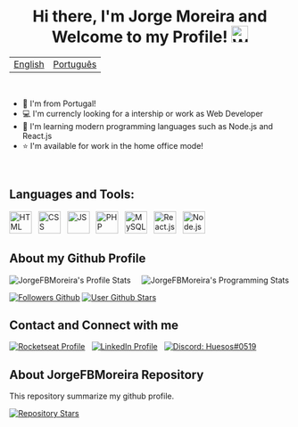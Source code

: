 <h1 align="center">
  Hi there, I'm Jorge Moreira and Welcome to my Profile! <img src="https://raw.githubusercontent.com/iampavangandhi/iampavangandhi/master/gifs/Hi.gif" width="30px" alt="Wave Hand">
</h1>

<table align="center">
  <tr><td><a href="README.md">English</a></td><td><a href="README-pt.md">Português</a></td></tr>
</table>
<br>

* 🚀 I'm from Portugal!
* 💻 I'm currencly looking for a intership or work as Web Developer
* 📕 I'm learning modern programming languages such as Node.js and React.js
* ⭐ I'm available for work in the home office mode!
<br>


## Languages and Tools:

<img src="https://cdn.jsdelivr.net/gh/devicons/devicon/icons/html5/html5-original.svg" alt="HTML" width="40" height="40" /> &nbsp;
<img src="https://cdn.jsdelivr.net/gh/devicons/devicon/icons/css3/css3-original.svg" alt="CSS" width="40" height="40" /> &nbsp;
<img src="https://cdn.jsdelivr.net/gh/devicons/devicon/icons/javascript/javascript-original.svg" alt="JS" width="40" height="40" /> &nbsp;
<img src="https://cdn.jsdelivr.net/gh/devicons/devicon/icons/php/php-original.svg" alt="PHP" width="40" height="40" /> &nbsp;
<img src="https://cdn.jsdelivr.net/gh/devicons/devicon/icons/mysql/mysql-original.svg" alt="MySQL" width="40" height="40" /> &nbsp;
<img src="https://cdn.jsdelivr.net/gh/devicons/devicon/icons/react/react-original.svg" alt="React.js" width="40" height="40" /> &nbsp;
<img src="https://cdn.jsdelivr.net/gh/devicons/devicon/icons/nodejs/nodejs-original.svg" alt="Node.js" width="40" height="40" /> &nbsp;
<br>


## About my Github Profile

![JorgeFBMoreira's Profile Stats](https://github-readme-stats.vercel.app/api?username=JorgeFBMoreira&theme=vision-friendly-dark&show_icons=true) &nbsp; &nbsp; ![JorgeFBMoreira's Programming Stats](https://github-readme-stats.vercel.app/api/top-langs/?username=JorgeFBMoreira&layout=compact&count_private=true&hide_border=true&theme=vision-friendly-dark&show_icons=true")

[![Followers Github](https://img.shields.io/github/followers/JorgeFBMoreira?style=flat&labelColor=0D0D0D&logo=Github&Color=white)](#)
[![User Github Stars](https://img.shields.io/github/stars/JorgeFBMoreira?style=flat&labelColor=0D0D0D&logo=Github&Color=white&affiliations=OWNER%2CCOLLABORATOR)](#)
<br>


## Contact and Connect with me

[![Rocketseat Profile](https://img.shields.io/badge/🚀-Rocketseat-9300ef?style=flat&labelColor=0D0D0D)](https://app.rocketseat.com.br/me/jorge-moreira) &nbsp;
[![LinkedIn Profile](https://img.shields.io/badge/-Jorge%20Moreira-0a66c2?style=flat&labelColor=0D0D0D&logo=Linkedin&Color=white)](https://www.linkedin.com/in/jorge-moreira-65123521a/) &nbsp;
[![Discord: Huesos#0519](https://img.shields.io/badge/-Huesos%231864-4266e5?style=flat&labelColor=0D0D0D&logo=Discord&Color=white)](#)


## About JorgeFBMoreira Repository
This repository summarize my github profile. 

[![Repository Stars](https://img.shields.io/github/stars/JorgeFBMoreira/JorgeFBMoreira?style=flat&labelColor=0D0D0D&logo=Github&color=orange)](#)
